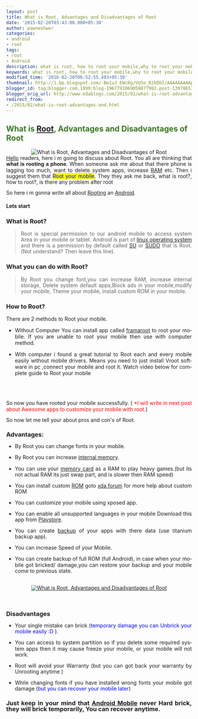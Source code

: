 ```yaml
---
layout: post
title: What is Root, Advantages and Disadvantages of Root
date: '2015-02-20T03:43:00.000+05:30'
author: pawneshwer
categories:
- android
- root
tags:
- root
- Android
description: what is root, how to root your mobile,why to root your mobile,when to root your mobile,root without pc
keywords: what is root, how to root your mobile,why to root your mobile,when to root your mobile,root without pc
modified_time: '2016-02-20T06:52:55.483+05:30'
thumbnail: http://1.bp.blogspot.com/-Be1uJ_EWc8g/VU3o_R2kDbI/AAAAAAAAApQ/5_3zhzWdga0/s72-c/root.jpg
blogger_id: tag:blogger.com,1999:blog-1967791069058877982.post-1397865353209627080
blogger_orig_url: http://www.edablogs.com/2015/02/what-is-root-advantages-and.html
redirect_from:
- /2015/02/what-is-root-advantages-and.html
---
```


<div dir="ltr" style="text-align: left;" trbidi="on"><h2 style="text-align: left;"><span lang="en-US"><span style="color: #38761d;">What is <a href="http://en.wikipedia.org/wiki/Superuser" rel="wikipedia" target="_blank" title="Superuser">Root</a>, Advantages and Disadvantages of Root</span></span></h2><div class="separator" style="clear: both; text-align: center;"><img alt="What is Root, Advantages and Disadvantages of Root" border="0" src="http://1.bp.blogspot.com/-Be1uJ_EWc8g/VU3o_R2kDbI/AAAAAAAAApQ/5_3zhzWdga0/s1600/root.jpg" title="What is Root, Advantages and Disadvantages of Root" /></div><div style="line-height: 115%; margin-bottom: 0.35cm; text-align: justify;"><span lang="en-US"><a href="http://picasa.google.com/" rel="homepage" target="_blank" title="Picasa">Hello</a> readers, here i m going to discuss about Root. You all are thinking that <b>what is rooting a phone</b>. When someone ask me about that there phone is lagging too much, want to delete system apps, increase <a href="http://en.wikipedia.org/wiki/Random-access_memory" rel="wikipedia" target="_blank" title="Random-access memory">RAM</a> etc. Then i suggest them that <span style="color: blue;"><span style="background-color: yellow;">Root your mobile</span></span>. They they ask me back, what is root?, how to root?, is there any problem after root</span></div><div style="line-height: 115%; margin-bottom: 0.35cm; text-align: justify;"><span lang="en-US">So here i m gonna write all about <a href="http://en.wikipedia.org/wiki/Android_rooting" rel="wikipedia" target="_blank" title="Android rooting">Rooting</a> an <a href="http://code.google.com/android/" rel="homepage" target="_blank" title="Android">Android</a>.</span></div><h4 style="line-height: 115%; margin-bottom: 0.35cm; text-align: justify;"><span lang="en-US">Lets start </span></h4><h3><div class="alert alert-question" role="alert"><span lang="en-US">What is Root?</span></div></h3><div style="text-align: justify;"><blockquote><div style="line-height: 115%; margin-bottom: 0.35cm;"><span lang="en-US">Root is special permission to our android mobile to access system Area in your mobile or tablet. Android is part of <a href="http://www.intenseschool.com/boot_camp/linux" rel="intenseschoollinux" target="_blank" title="Linux Boot Camp">linux operating system</a> and there is a permission by default called <a href="http://en.wikipedia.org/wiki/Su_%28Unix%29" rel="wikipedia" target="_blank" title="Su (Unix)">SU</a> or <a href="http://www.sudo.ws/" rel="homepage" target="_blank" title="Sudo">SUDO</a> that is Root. (Not understand? Then leave this line).</span></div></blockquote></div><h3><div class="alert alert-question" role="alert"><span lang="en-US">What you can do with Root?</span></div></h3><div style="text-align: justify;"><blockquote><div style="line-height: 115%; margin-bottom: 0.35cm;"><span lang="en-US">By Root you change font,you can increase RAM, increase internal storage, Delete system default apps,Block ads in your mobile,modify your mobile, Theme your mobile, install custom ROM in your mobile.</span></div></blockquote></div><h3><div class="alert alert-question" role="alert"><span lang="en-US">How to Root?</span></div></h3><div style="line-height: 115%; margin-bottom: 0.35cm; text-align: justify;"><span lang="en-US">There are 2 methods to Root your mobile. </span></div><ul style="text-align: justify;"><li><span lang="en-US">Without Computer You can install app called <a href="http://forum.xda-developers.com/apps/framaroot/root-framaroot-one-click-apk-to-root-t2130276" rel="nofollow" target="_blank">framaroot</a> to root your mobile. If you are unable to root your mobile then use with computer method.</span></li></ul><ul style="text-align: left;"><li style="text-align: justify;"><span lang="en-US">With computer i found a great tutorial to Root each and every mobile easily without mobile drivers. Means you need to just install Vroot software in pc ,connect your mobile and root it. Watch video below for complete guide to Root your mobile</span></li></ul><br /><br /><article id="default-usage"><div class="to-lock" style="display: none;"><br /><center><iframe allowfullscreen="allowfullscreen" frameborder="0" height="315" src="//www.youtube.com/embed/XYt5oxhnllA" width="70%"></iframe></center><center></center></div></article><br /><div><div style="line-height: 115%; margin-bottom: 0.35cm; text-align: justify;"><span lang="en-US">So now you have rooted your mobile successfully. ( <span style="color: red;">*I will write in next post about Awesome apps to customize your mobile with root.</span>)</span></div><div style="line-height: 115%; margin-bottom: 0.35cm; text-align: justify;"><span lang="en-US">So now let me tell your about pros and con's of Root.</span></div><!-- adsense --> <div style="line-height: 115%; margin-bottom: 0.35cm; text-align: justify;"><h3><div class="alert alert-success" role="alert"><span lang="en-US">Advantages:</span></div></h3></div><div style="line-height: 115%; margin-bottom: 0.35cm; text-align: justify;"><ul><li><span lang="en-US">By Root you can change fonts in your mobile.</span></li></ul></div><div style="line-height: 115%; margin-bottom: 0.35cm; text-align: justify;"><ul><li><span lang="en-US">By Root you can increase <a href="http://www.lg.com/us/data-storage" rel="lghe" target="_blank" title="Data Storage">internal memory</a>.</span></li></ul></div><div style="line-height: 115%; margin-bottom: 0.35cm; text-align: justify;"><ul><li><span lang="en-US">You can use your <a href="http://en.wikipedia.org/wiki/Memory_card" rel="wikipedia" target="_blank" title="Memory card">memory card</a> as a RAM to play heavy games.(but its not actual RAM its just swap part, and is slower then RAM speed)</span></li></ul></div><div style="line-height: 115%; margin-bottom: 0.35cm; text-align: justify;"><ul><li><span lang="en-US">You can install custom <a href="http://en.wikipedia.org/wiki/Read-only_memory" rel="wikipedia" target="_blank" title="Read-only memory">ROM</a> goto <a href="http://forum.xda-developers.com/" rel="nofollow" target="_blank">xda forum</a> for more help about custom ROM</span></li></ul></div><div style="line-height: 115%; margin-bottom: 0.35cm; text-align: justify;"><ul><li><span lang="en-US">You can customize your mobile using xposed app.</span></li></ul></div><div style="line-height: 115%; margin-bottom: 0.35cm; text-align: justify;"><ul><li><span lang="en-US">You can enable all unsupported languages in your mobile Download this app from <a href="https://play.google.com/store/apps/details?id=pr.uni.fonts" rel="nofollow" target="_blank">Playstore</a>.</span></li></ul></div><div style="line-height: 115%; margin-bottom: 0.35cm; text-align: justify;"><ul><li><span lang="en-US">You can create <a href="http://en.wikipedia.org/wiki/Backup" rel="wikipedia" target="_blank" title="Backup">backup</a> of your apps with there data (use titanium backup app).</span></li></ul><ul><li><span lang="en-US">You can increase Speed of your Mobile. </span></li></ul></div><div style="line-height: 115%; margin-bottom: 0.35cm;"><ul style="text-align: left;"><li style="text-align: justify;"><span lang="en-US">You can create backup of full ROM (full Android), in case when your mobile got bricked/ damage,you can restore your backup and your mobile come to previous state.</span></li></ul><br /><div class="separator" style="clear: both; text-align: center;"><span lang="en-US"><a target="_blank" href="http://1.bp.blogspot.com/-gJ912eJ4Htk/VU3qj7fZCMI/AAAAAAAAApc/DlLdFj34irs/s1600/Screenshot_2014-12-21-15-10-01.jpg" imageanchor="1" style="margin-left: 1em; margin-right: 1em;"><img alt="What is Root, Advantages and Disadvantages of Root" border="0" class="lazy" data-src="http://3.bp.blogspot.com/-qRJ2pJ3_uIw/VU3q9H9fdYI/AAAAAAAAApk/8fus4NQ2G1c/s1600/Screenshot_2014-12-21-15-10-01-169x300.jpg" title="What is Root, Advantages and Disadvantages of Root" /></a></span></div><span lang="en-US"></span></div><div style="line-height: 115%; margin-bottom: 0.35cm;"><ul style="text-align: left;"></ul></div><div style="line-height: 115%; margin-bottom: 0.35cm; text-align: left;"></div><div style="line-height: 115%; margin-bottom: 0.35cm; text-align: left;"></div><!-- adsense --> <br /><div style="line-height: 115%; margin-bottom: 0.35cm;"><h3><div class="alert alert-fail" role="alert"><span lang="en-US">Disadvantages</span></div></h3></div><div style="line-height: 115%; margin-bottom: 0.35cm;"><ul style="text-align: left;"><li style="text-align: justify;"><span lang="en-US">Your single mistake can brick (<span style="color: blue;">temporary damage you can Unbrick your mobile easily :D</span> ).</span></li></ul></div><div style="line-height: 115%; margin-bottom: 0.35cm; text-align: justify;"><ul><li><span lang="en-US">You can access to system partition so if you delete some required system apps then it may cause freeze your mobile, or your mobile will not work.</span></li></ul><ul><li><span lang="en-US">Root will avoid your Warranty (but you can got back your warranty by Unrooting anytime ) </span></li></ul></div><div style="line-height: 115%; margin-bottom: 0.35cm; text-align: justify;"><ul><li><span lang="en-US">While changing fonts if you have installed wrong fonts your mobile got damage (<span style="color: blue;">but you can recover your mobile later</span>)</span></li></ul><h3><span lang="en-US"><div class="alert alert-info" role="alert">Just keep in your mind that <a href="http://code.google.com/android/" rel="homepage" target="_blank" title="Android">Android Mobile</a> never Hard brick, they will brick temporarily, You can recover anytime.</div></span></h3></div></div></div>